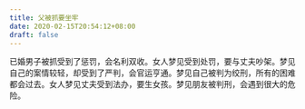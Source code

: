 ```yaml
---
title: 父被抓要坐牢
date: 2020-02-15T20:54:12+08:00
draft: false
---
```


已婚男子被抓受到了惩罚，会名利双收。女人梦见受到处罚，要与丈夫吵架。梦见自己的案情较轻，却受到了严判，会官运亨通。梦见自己被判为绞刑，所有的困难都会过去。女人梦见丈夫受到法办，要生女孩。梦见朋友被判刑，会遇到很大的危险。
